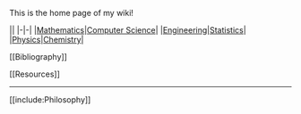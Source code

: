 This is the home page of my wiki! 

||
|-|-|
|[Mathematics](./Mathematics/Home)|[Computer Science](./Computer-Science/)|
|[Engineering](./Engineering/)|[Statistics](./Statistics/)|
|[Physics](./Physics/)|[Chemistry](./Chemistry/)|



[[Bibliography]]

[[Resources]]

---

[[include:Philosophy]]